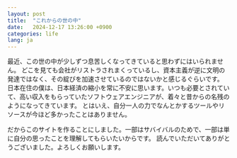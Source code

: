```yaml
---
layout: post
title:  "これからの世の中"
date:   2024-12-17 13:26:00 +0900
categories: life
lang: ja
---
```


最近、この世の中が少しずつ息苦しくなってきていると思わずにはいられません。
どこを見ても会社がリストラされまくっているし、資本主義が逆に文明の発達ではなく、その綻びを加速させているのではないかと感じるぐらいです。
日本在住の僕は、日本経済の縮小を常に不安に思います。いつも必要とされていて、高い収入をもらっていたソフトウェアエンジニアが、着々と昔からの名残のようになってきています。
とはいえ、自分一人の力でなんとかするツールやリソースが今ほど多かったことはありません。

だからこのサイトを作ることにしました。一部はサバイバルのためで、一部は単に自分の思ったことを理解してもらいたいからです。
読んでいただいてありがとうございました。よろしくお願いします。
